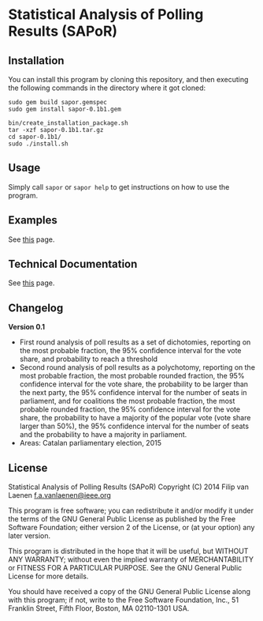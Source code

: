 Statistical Analysis of Polling Results (SAPoR)
===============================================

Installation
------------

You can install this program by cloning this repository, and then executing the
following commands in the directory where it got cloned:

    sudo gem build sapor.gemspec 
    sudo gem install sapor-0.1b1.gem 

    bin/create_installation_package.sh 
    tar -xzf sapor-0.1b1.tar.gz
    cd sapor-0.1b1/
    sudo ./install.sh

Usage
-----

Simply call `sapor` or `sapor help` to get instructions on how to use the
program.

Examples
--------

See [this](Examples.md) page.

Technical Documentation
-----------------------

See [this](Technical%20Documentation.md) page.

Changelog
---------

**Version 0.1**

* First round analysis of poll results as a set of dichotomies, reporting on the
  most probable fraction, the 95% confidence interval for the vote share, and
  probability to reach a threshold
* Second round analysis of poll results as a polychotomy, reporting on the most
  probable fraction, the most probable rounded fraction, the 95% confidence
  interval for the vote share, the probability to be larger than the next party,
  the 95% confidence interval for the number of seats in parliament, and for
  coalitions the most probable fraction, the most probable rounded fraction, the
  95% confidence interval for the vote share, the probability to have a majority
  of the popular vote (vote share larger than 50%), the 95% confidence interval
  for the number of seats and the probability to have a majority in parliament.
* Areas: Catalan parliamentary election, 2015

License
-------

Statistical Analysis of Polling Results (SAPoR)
Copyright (C) 2014 Filip van Laenen <f.a.vanlaenen@ieee.org>

This program is free software; you can redistribute it and/or modify
it under the terms of the GNU General Public License as published by
the Free Software Foundation; either version 2 of the License, or
(at your option) any later version.

This program is distributed in the hope that it will be useful,
but WITHOUT ANY WARRANTY; without even the implied warranty of
MERCHANTABILITY or FITNESS FOR A PARTICULAR PURPOSE.  See the
GNU General Public License for more details.

You should have received a copy of the GNU General Public License along
with this program; if not, write to the Free Software Foundation, Inc.,
51 Franklin Street, Fifth Floor, Boston, MA 02110-1301 USA.
